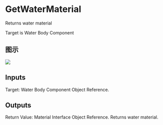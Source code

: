 # GetWaterMaterial

Returns water material

Target is Water Body Component

## 图示

![]($-20221218-20364187.png)

## Inputs

Target: Water Body Component Object Reference.  

## Outputs

Return Value: Material Interface Object Reference. Returns water material.

